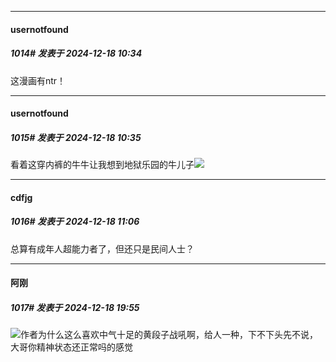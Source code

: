 ﻿
*****

####  usernotfound  
##### 1014#       发表于 2024-12-18 10:34

这漫画有ntr！

*****

####  usernotfound  
##### 1015#       发表于 2024-12-18 10:35

看着这穿内裤的牛牛让我想到地狱乐园的牛儿子<img src="https://static.saraba1st.com/image/smiley/face2017/067.png" referrerpolicy="no-referrer">


*****

####  cdfjg  
##### 1016#       发表于 2024-12-18 11:06

总算有成年人超能力者了，但还只是民间人士？


*****

####  阿刚  
##### 1017#       发表于 2024-12-18 19:55

<img src="https://static.saraba1st.com/image/smiley/face2017/130.png" referrerpolicy="no-referrer">作者为什么这么喜欢中气十足的黄段子战吼啊，给人一种，下不下头先不说，大哥你精神状态还正常吗的感觉

